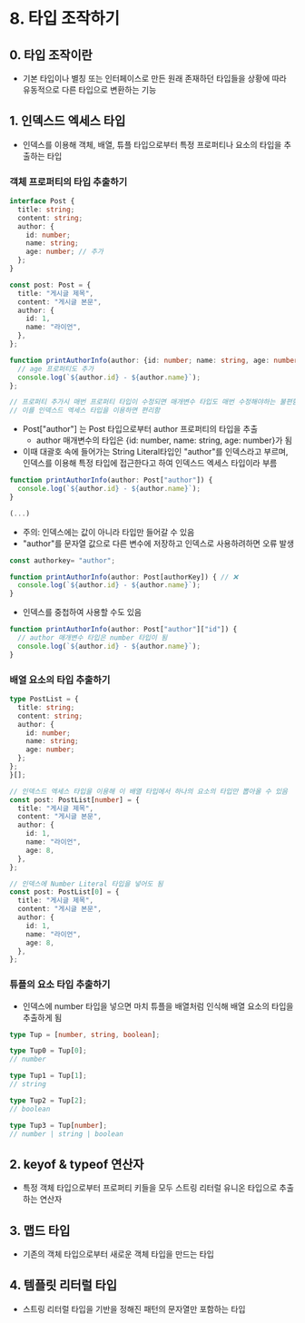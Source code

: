 # 8. 타입 조작하기

## 0. 타입 조작이란
- 기본 타입이나 별칭 또는 인터페이스로 만든 원래 존재하던 타입들을 상황에 따라 유동적으로 다른 타입으로 변환하는 기능

## 1. 인덱스드 엑세스 타입
- 인덱스를 이용해 객체, 배열, 튜플 타입으로부터 특정 프로퍼티나 요소의 타입을 추출하는 타입

### 객체 프로퍼티의 타입 추출하기
```typescript
interface Post {
  title: string;
  content: string;
  author: {
    id: number;
    name: string;
    age: number; // 추가
  };
}

const post: Post = {
  title: "게시글 제목",
  content: "게시글 본문",
  author: {
    id: 1,
    name: "라이언",
  },
};
```

```typescript
function printAuthorInfo(author: {id: number; name: string, age: number }) {
  // age 프로퍼티도 추가
  console.log(`${author.id} - ${author.name}`);
};

// 프로퍼티 추가시 매번 프로퍼티 타입이 수정되면 매개변수 타입도 매번 수정해야하는 불편함
// 이를 인덱스드 엑세스 타입을 이용하면 편리함
```

- Post["author"] 는 Post 타입으로부터 author 프로퍼티의 타입을 추출
  - author 매개변수의 타입은 {id: number, name: string, age: number}가 됨
- 이때 대괄호 속에 들어가는 String Literal타입인 "author"를 인덱스라고 부르며, 인덱스를 이용해 특정 타입에 접근한다고 하여 인덱스드 엑세스 타입이라 부름

```typescript
function printAuthorInfo(author: Post["author"]) {
  console.log(`${author.id} - ${author.name}`);
}

(...)
```

- 주의: 인덱스에는 값이 아니라 타입만 들어갈 수 있음
- "author"를 문자열 값으로 다른 변수에 저장하고 인덱스로 사용하려하면 오류 발생

```typescript
const authorkey= "author";

function printAuthorInfo(author: Post[authorKey]) { // ❌
  console.log(`${author.id} - ${author.name}`);
}
```

- 인덱스를 중첩하여 사용할 수도 있음

```typescript
function printAuthorInfo(author: Post["author"]["id"]) {
  // author 매개변수 타입은 number 타입이 됨
  console.log(`${author.id} - ${author.name}`);
}
```

### 배열 요소의 타입 추출하기
```typescript
type PostList = {
  title: string;
  content: string;
  author: {
    id: number;
    name: string;
    age: number;
  };
};
}[];

// 인덱스드 엑세스 타입을 이용해 이 배열 타입에서 하나의 요소의 타입만 뽑아올 수 있음
const post: PostList[number] = {
  title: "게시글 제목",
  content: "게시글 본문",
  author: {
    id: 1,
    name: "라이언",
    age: 8,
  },
};
```

```typescript
// 인덱스에 Number Literal 타입을 넣어도 됨
const post: PostList[0] = {
  title: "게시글 제목",
  content: "게시글 본문",
  author: {
    id: 1,
    name: "라이언",
    age: 8,
  },
};
```
### 튜플의 요소 타입 추출하기
- 인덱스에 number 타입을 넣으면 마치 튜플을 배열처럼 인식해 배열 요소의 타입을 추출하게 됨

```typescript
type Tup = [number, string, boolean];

type Tup0 = Tup[0];
// number

type Tup1 = Tup[1];
// string

type Tup2 = Tup[2];
// boolean

type Tup3 = Tup[number];
// number | string | boolean
```


## 2. keyof & typeof 연산자
- 특정 객체 타입으로부터 프로퍼티 키들을 모두 스트링 리터럴 유니온 타입으로 추출하는 연산자

## 3. 맵드 타입
- 기존의 객체 타입으로부터 새로운 객체 타입을 만드는 타입

## 4. 템플릿 리터럴 타입
- 스트링 리터럴 타입을 기반을 정해진 패턴의 문자열만 포함하는 타입
